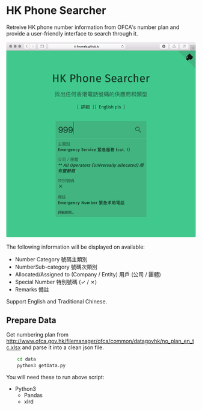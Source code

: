 # HK Phone Searcher

Retreive HK phone number information from OFCA's number plan and provide a user-friendly interface to search through it.

![Screen shot](./img/phoneSearch.png)

The following information will be displayed on available:
 - Number Category 號碼主類別
 - NumberSub-category 號碼次類別
 - Allocated/Assigned to (Company / Entity) 用戶 (公司 / 團體)
 - Special Number 特別號碼 (✓ / ✗)
 - Remarks 備註
 
Support English and Traditional Chinese.

## Prepare Data

Get numbering plan from http://www.ofca.gov.hk/filemanager/ofca/common/datagovhk/no_plan_en_tc.xlsx and parse it into a clean json file.

``` bash
    cd data
    python3 getData.py
```    

You will need these to run above script:
 - Python3
    - Pandas
    - xlrd